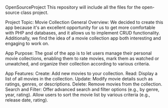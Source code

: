 OpenSourceProject
This repository will include all the files for the open-source class project.

Project Topic: Movie Collection
General Overview:
We decided to create this app because it's an excellent opportunity for us to get more comfortable with PHP and databases, and it allows us to implement CRUD functionality. Additionally, we find the idea of a movie collection app both interesting and engaging to work on.

App Purpose:
The goal of the app is to let users manage their personal movie collections, enabling them to rate movies, mark them as watched or unwatched, and organize their collection according to various criteria.

App Features:
Create: Add new movies to your collection.
Read: Display a list of all movies in the collection.
Update: Modify movie details such as ratings, genres, or descriptions.
Delete: Remove movies from the collection.
Search and Filter: Offer advanced search and filter options (e.g., by genre, year, rating). Allow users to sort the movie list by various criteria (e.g., release date, rating).